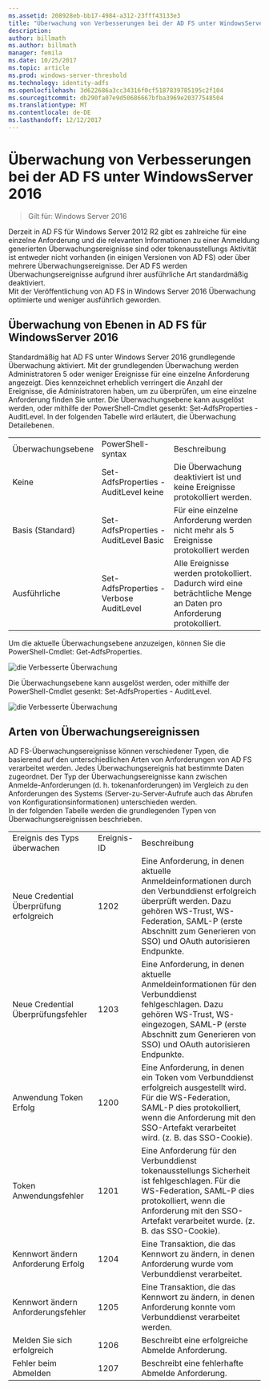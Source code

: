 ```yaml
---
ms.assetid: 208928eb-bb17-4984-a312-23fff43133e3
title: "Überwachung von Verbesserungen bei der AD FS unter WindowsServer 2016"
description: 
author: billmath
ms.author: billmath
manager: femila
ms.date: 10/25/2017
ms.topic: article
ms.prod: windows-server-threshold
ms.technology: identity-adfs
ms.openlocfilehash: 3d622686a3cc34316f0cf5187839785195c2f104
ms.sourcegitcommit: db290fa07e9d50686667bfba3969e20377548504
ms.translationtype: MT
ms.contentlocale: de-DE
ms.lasthandoff: 12/12/2017
---
```

# <a name="auditing-enhancements-to-ad-fs-in-windows-server-2016"></a>Überwachung von Verbesserungen bei der AD FS unter WindowsServer 2016

>Gilt für: Windows Server 2016

Derzeit in AD FS für Windows Server 2012 R2 gibt es zahlreiche für eine einzelne Anforderung und die relevanten Informationen zu einer Anmeldung generierten Überwachungsereignisse sind oder tokenausstellungs Aktivität ist entweder nicht vorhanden (in einigen Versionen von AD FS) oder über mehrere Überwachungsereignisse. Der AD FS werden Überwachungsereignisse aufgrund ihrer ausführliche Art standardmäßig deaktiviert.  
    Mit der Veröffentlichung von AD FS in Windows Server 2016 Überwachung optimierte und weniger ausführlich geworden.  
  
## <a name="auditing-levels-in-ad-fs-for-windows-server-2016"></a>Überwachung von Ebenen in AD FS für WindowsServer 2016  
Standardmäßig hat AD FS unter Windows Server 2016 grundlegende Überwachung aktiviert.  Mit der grundlegenden Überwachung werden Administratoren 5 oder weniger Ereignisse für eine einzelne Anforderung angezeigt.  Dies kennzeichnet erheblich verringert die Anzahl der Ereignisse, die Administratoren haben, um zu überprüfen, um eine einzelne Anforderung finden Sie unter.   Die Überwachungsebene kann ausgelöst werden, oder mithilfe der PowerShell-Cmdlet gesenkt: Set-AdfsProperties - AuditLevel.  In der folgenden Tabelle wird erläutert, die Überwachung Detailebenen.  
  
||||  
|-|-|-|  
|Überwachungsebene|PowerShell-syntax|Beschreibung|  
|Keine|Set-AdfsProperties - AuditLevel keine|Die Überwachung deaktiviert ist und keine Ereignisse protokolliert werden.|  
|Basis (Standard)|Set-AdfsProperties - AuditLevel Basic|Für eine einzelne Anforderung werden nicht mehr als 5 Ereignisse protokolliert werden|  
|Ausführliche|Set-AdfsProperties - Verbose AuditLevel|Alle Ereignisse werden protokolliert.  Dadurch wird eine beträchtliche Menge an Daten pro Anforderung protokolliert.|  
  
Um die aktuelle Überwachungsebene anzuzeigen, können Sie die PowerShell-Cmdlet: Get-AdfsProperties.  
  
![die Verbesserte Überwachung](media/Auditing-Enhancements-to-AD-FS-in-Windows-Server-2016/ADFS_Audit_1.PNG)  
  
Die Überwachungsebene kann ausgelöst werden, oder mithilfe der PowerShell-Cmdlet gesenkt: Set-AdfsProperties - AuditLevel.  
  
![die Verbesserte Überwachung](media/Auditing-Enhancements-to-AD-FS-in-Windows-Server-2016/ADFS_Audit_2.png)  
  
## <a name="types-of-audit-events"></a>Arten von Überwachungsereignissen  
AD FS-Überwachungsereignisse können verschiedener Typen, die basierend auf den unterschiedlichen Arten von Anforderungen von AD FS verarbeitet werden. Jedes Überwachungsereignis hat bestimmte Daten zugeordnet.  Der Typ der Überwachungsereignisse kann zwischen Anmelde-Anforderungen (d. h. tokenanforderungen) im Vergleich zu den Anforderungen des Systems (Server-zu-Server-Aufrufe auch das Abrufen von Konfigurationsinformationen) unterschieden werden.    
  In der folgenden Tabelle werden die grundlegenden Typen von Überwachungsereignissen beschrieben.  
  
||||  
|-|-|-|  
|Ereignis des Typs überwachen|Ereignis-ID|Beschreibung|  
|Neue Credential Überprüfung erfolgreich|1202|Eine Anforderung, in denen aktuelle Anmeldeinformationen durch den Verbunddienst erfolgreich überprüft werden. Dazu gehören WS-Trust, WS-Federation, SAML-P (erste Abschnitt zum Generieren von SSO) und OAuth autorisieren Endpunkte.|  
|Neue Credential Überprüfungsfehler|1203|Eine Anforderung, in denen aktuelle Anmeldeinformationen für den Verbunddienst fehlgeschlagen. Dazu gehören WS-Trust, WS-eingezogen, SAML-P (erste Abschnitt zum Generieren von SSO) und OAuth autorisieren Endpunkte.|  
|Anwendung Token Erfolg|1200|Eine Anforderung, in denen ein Token vom Verbunddienst erfolgreich ausgestellt wird. Für die WS-Federation, SAML-P dies protokolliert, wenn die Anforderung mit den SSO-Artefakt verarbeitet wird. (z. B. das SSO-Cookie).|  
|Token Anwendungsfehler|1201|Eine Anforderung für den Verbunddienst tokenausstellungs Sicherheit ist fehlgeschlagen. Für die WS-Federation, SAML-P dies protokolliert, wenn die Anforderung mit den SSO-Artefakt verarbeitet wurde. (z. B. das SSO-Cookie).|  
|Kennwort ändern Anforderung Erfolg|1204|Eine Transaktion, die das Kennwort zu ändern, in denen Anforderung wurde vom Verbunddienst verarbeitet.|  
|Kennwort ändern Anforderungsfehler|1205|Eine Transaktion, die das Kennwort zu ändern, in denen Anforderung konnte vom Verbunddienst verarbeitet werden.| 
|Melden Sie sich erfolgreich|1206|Beschreibt eine erfolgreiche Abmelde Anforderung.|  
|Fehler beim Abmelden|1207|Beschreibt eine fehlerhafte Abmelde Anforderung.|  

  


